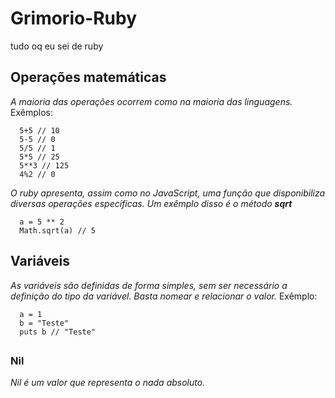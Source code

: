 # Grimorio-Ruby
tudo oq eu sei de ruby

## Operações matemáticas
_A maioria das operações ocorrem como na maioria das linguagens._
Exêmplos:
```
  5+5 // 10 
  5-5 // 0
  5/5 // 1
  5*5 // 25
  5**3 // 125
  4%2 // 0
```

_O ruby apresenta, assim como no JavaScript, uma função que disponibiliza diversas operações específicas. Um exêmplo disso é o método **sqrt**_
```
  a = 5 ** 2
  Math.sqrt(a) // 5
```

## Variáveis
_As variáveis são definidas de forma simples, sem ser necessário a definição do tipo da variável. Basta nomear e relacionar o valor._
Exêmplo:
```
  a = 1
  b = "Teste"
  puts b // "Teste"
```

## 

### Nil
_Nil é um valor que representa o nada absoluto._
